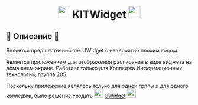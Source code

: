 <h1 align="center">
 <img src="https://c.tenor.com/MrvBJVe6TRQAAAAi/speed-roll-joba.gif" width="32" height="32">
 KITWidget </a> 
<img src="https://c.tenor.com/MrvBJVe6TRQAAAAi/speed-roll-joba.gif" width="32" height="32"></h1>

## 📄 Описание 📄
Является предшественником UWidget с невероятно плохим кодом.

Является приложением для отображения расписания в виде виджета на домашнем экране. Работает только для Колледжа Информационных технологий, группа 205.

<p>Поскольку приложение являлось только для одной грппы и для одного колледжа, было решение создать
 <img src="https://cdn-0.emojis.wiki/wp-content/uploads/2020/12/Sparkles.gif" width="24" height="24">
  <a href="https://github.com/BadKiko/MyProjects">UWidget</a> </a> 
<img src="https://cdn-0.emojis.wiki/wp-content/uploads/2020/12/Sparkles.gif" width="24" height="24"></p>
